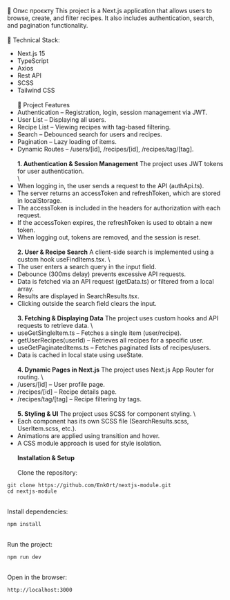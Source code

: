 📌 Опис проєкту
This project is a Next.js application that allows users to browse, create, and filter recipes. It also includes authentication, search, and pagination functionality.
 \
 \
🚀 Technical Stack:
- Next.js 15
- TypeScript
- Axios
- Rest API
- SCSS
- Tailwind CSS
 \
 \
🔑 Project Features
- Authentication – Registration, login, session management via JWT.
- User List – Displaying all users.
- Recipe List – Viewing recipes with tag-based filtering.
- Search – Debounced search for users and recipes.
- Pagination – Lazy loading of items.
- Dynamic Routes – /users/[id], /recipes/[id], /recipes/tag/[tag].
 \
 \
**1. Authentication & Session Management**
The project uses JWT tokens for user authentication.
 \
 \
- When logging in, the user sends a request to the API (authApi.ts).
- The server returns an accessToken and refreshToken, which are stored in localStorage.
- The accessToken is included in the headers for authorization with each request.
- If the accessToken expires, the refreshToken is used to obtain a new token.
- When logging out, tokens are removed, and the session is reset.
 \
 \
**2. User & Recipe Search**
A client-side search is implemented using a custom hook useFindItems.tsx.
 \
- The user enters a search query in the input field.
- Debounce (300ms delay) prevents excessive API requests.
- Data is fetched via an API request (getData.ts) or filtered from a local array.
- Results are displayed in SearchResults.tsx.
- Clicking outside the search field clears the input.
 \
 \
**3. Fetching & Displaying Data**
The project uses custom hooks and API requests to retrieve data.
 \
- useGetSingleItem.ts – Fetches a single item (user/recipe).
- getUserRecipes(userId) – Retrieves all recipes for a specific user.
- useGetPaginatedItems.ts – Fetches paginated lists of recipes/users.
- Data is cached in local state using useState.
 \
 \
**4. Dynamic Pages in Next.js**
The project uses Next.js App Router for routing.
 \
- /users/[id] – User profile page.
- /recipes/[id] – Recipe details page.
- /recipes/tag/[tag] – Recipe filtering by tags.
 \
 \
**5. Styling & UI**
The project uses SCSS for component styling.
 \
- Each component has its own SCSS file (SearchResults.scss, UserItem.scss, etc.).
- Animations are applied using transition and hover.
- A CSS module approach is used for style isolation.
 \
 \
**Installation & Setup**
 \
 \
Clone the repository:
```
git clone https://github.com/Enk0rt/nextjs-module.git
cd nextjs-module
```
 \
Install dependencies:
```
npm install
```
 \
Run the project:
```
npm run dev
```
 \
Open in the browser:
```
http://localhost:3000
```
 
